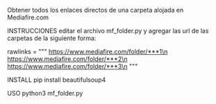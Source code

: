 Obtener todos los enlaces directos de una carpeta alojada en Mediafire.com

INSTRUCCIONES
editar el archivo mf_folder.py y agregar las url de las carpetas de la siguiente forma:

rawlinks = """
https://www.mediafire.com/folder/***1\n
https://www.mediafire.com/folder/***2\n
https://www.mediafire.com/folder/***3\n
"""

INSTALL
pip install beautifulsoup4

USO
python3 mf_folder.py
